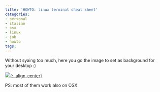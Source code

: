 ```yaml
---
title: 'HOWTO: linux terminal cheat sheet'
categories:
- personal
- italian
- osx
- linux
- job
- howto
tags:
---
```

Without syaing too much, here you go the image to set as background
for your desktop :)

[![]({{site.url}}/images/linux-cheat-sheet.png){: .align-center}]({{site.url}}/images/linux-cheat-sheet.png)

PS: most of them work also on OSX
